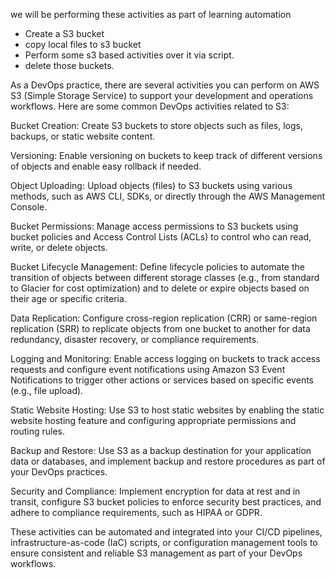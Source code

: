 we will be performing these activities as part of learning automation 

- Create a S3 bucket
- copy local files to s3 bucket
- Perform some s3 based activities over it via script.
- delete those buckets.

As a DevOps practice, there are several activities you can perform on AWS S3 (Simple Storage Service) to support your development and operations workflows. Here are some common DevOps activities related to S3:

Bucket Creation: Create S3 buckets to store objects such as files, logs, backups, or static website content.

Versioning: Enable versioning on buckets to keep track of different versions of objects and enable easy rollback if needed.

Object Uploading: Upload objects (files) to S3 buckets using various methods, such as AWS CLI, SDKs, or directly through the AWS Management Console.

Bucket Permissions: Manage access permissions to S3 buckets using bucket policies and Access Control Lists (ACLs) to control who can read, write, or delete objects.

Bucket Lifecycle Management: Define lifecycle policies to automate the transition of objects between different storage classes (e.g., from standard to Glacier for cost optimization) and to delete or expire objects based on their age or specific criteria.

Data Replication: Configure cross-region replication (CRR) or same-region replication (SRR) to replicate objects from one bucket to another for data redundancy, disaster recovery, or compliance requirements.

Logging and Monitoring: Enable access logging on buckets to track access requests and configure event notifications using Amazon S3 Event Notifications to trigger other actions or services based on specific events (e.g., file upload).

Static Website Hosting: Use S3 to host static websites by enabling the static website hosting feature and configuring appropriate permissions and routing rules.

Backup and Restore: Use S3 as a backup destination for your application data or databases, and implement backup and restore procedures as part of your DevOps practices.

Security and Compliance: Implement encryption for data at rest and in transit, configure S3 bucket policies to enforce security best practices, and adhere to compliance requirements, such as HIPAA or GDPR.

These activities can be automated and integrated into your CI/CD pipelines, infrastructure-as-code (IaC) scripts, or configuration management tools to ensure consistent and reliable S3 management as part of your DevOps workflows.